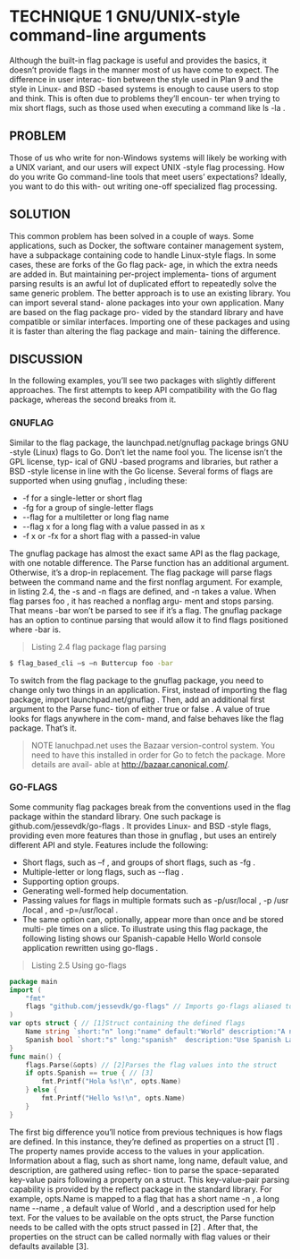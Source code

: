 # TECHNIQUE 1 GNU/UNIX-style command-line arguments
Although the built-in flag package is useful and provides the basics, it doesn’t provide
flags in the manner most of us have come to expect. The difference in user interac-
tion between the style used in Plan 9 and the style in Linux- and BSD -based systems is
enough to cause users to stop and think. This is often due to problems they’ll encoun-
ter when trying to mix short flags, such as those used when executing a command like
ls -la .

## PROBLEM
Those of us who write for non-Windows systems will likely be working with a UNIX
variant, and our users will expect UNIX -style flag processing. How do you write Go
command-line tools that meet users’ expectations? Ideally, you want to do this with-
out writing one-off specialized flag processing.

## SOLUTION
This common problem has been solved in a couple of ways. Some applications, such
as Docker, the software container management system, have a subpackage containing
code to handle Linux-style flags. In some cases, these are forks of the Go flag pack-
age, in which the extra needs are added in. But maintaining per-project implementa-
tions of argument parsing results is an awful lot of duplicated effort to repeatedly
solve the same generic problem.
The better approach is to use an existing library. You can import several stand-
alone packages into your own application. Many are based on the flag package pro-
vided by the standard library and have compatible or similar interfaces. Importing
one of these packages and using it is faster than altering the flag package and main-
taining the difference.

## DISCUSSION
In the following examples, you’ll see two packages with slightly different approaches.
The first attempts to keep API compatibility with the Go flag package, whereas the
second breaks from it.

### GNUFLAG
Similar to the flag package, the launchpad.net/gnuflag package brings GNU -style
(Linux) flags to Go. Don’t let the name fool you. The license isn’t the GPL license, typ-
ical of GNU -based programs and libraries, but rather a BSD -style license in line with
the Go license.
Several forms of flags are supported when using gnuflag , including these:
- -f for a single-letter or short flag
- -fg for a group of single-letter flags
- --flag for a multiletter or long flag name
- --flag x for a long flag with a value passed in as x
- -f x or -fx for a short flag with a passed-in value

The gnuflag package has almost the exact same API as the flag package, with one
notable difference. The Parse function has an additional argument. Otherwise, it’s a
drop-in replacement. The flag package will parse flags between the command name
and the first nonflag argument. For example, in listing 2.4, the -s and -n flags are
defined, and -n takes a value. When flag parses foo , it has reached a nonflag argu-
ment and stops parsing. That means -bar won’t be parsed to see if it’s a flag. The
gnuflag package has an option to continue parsing that would allow it to find flags
positioned where -bar is.

> Listing 2.4 flag package flag parsing
```sh
$ flag_based_cli –s –n Buttercup foo -bar
```

To switch from the flag package to the gnuflag package, you need to change only
two things in an application. First, instead of importing the flag package, import
launchpad.net/gnuflag . Then, add an additional first argument to the Parse func-
tion of either true or false . A value of true looks for flags anywhere in the com-
mand, and false behaves like the flag package. That’s it.

> NOTE lanuchpad.net uses the Bazaar version-control system. You need to
have this installed in order for Go to fetch the package. More details are avail-
able at http://bazaar.canonical.com/.

### GO-FLAGS
Some community flag packages break from the conventions used in the flag package
within the standard library. One such package is github.com/jessevdk/go-flags . It
provides Linux- and BSD -style flags, providing even more features than those in
gnuflag , but uses an entirely different API and style. Features include the following:
- Short flags, such as –f , and groups of short flags, such as -fg .
- Multiple-letter or long flags, such as --flag .
- Supporting option groups.
- Generating well-formed help documentation.
- Passing values for flags in multiple formats such as -p/usr/local , -p /usr
/local , and -p=/usr/local .
- The same option can, optionally, appear more than once and be stored multi-
ple times on a slice.
To illustrate using this flag package, the following listing shows our Spanish-capable
Hello World console application rewritten using go-flags .

> Listing 2.5 Using go-flags
```go
package main
import (
    "fmt"
    flags "github.com/jessevdk/go-flags" // Imports go-flags aliased to the name flags
)
var opts struct { // [1]Struct containing the defined flags
    Name string `short:"n" long:"name" default:"World" description:"A name to say hello to."`
    Spanish bool `short:"s" long:"spanish"  description:"Use Spanish Language"`
}
func main() {
    flags.Parse(&opts) // [2]Parses the flag values into the struct
    if opts.Spanish == true { // [3]
        fmt.Printf("Hola %s!\n", opts.Name)
    } else {
        fmt.Printf("Hello %s!\n", opts.Name)
    }
}

```
The first big difference you’ll notice from previous techniques is how flags are
defined. In this instance, they’re defined as properties on a struct [1] . The property
names provide access to the values in your application. Information about a flag, such
as short name, long name, default value, and description, are gathered using reflec-
tion to parse the space-separated key-value pairs following a property on a struct. This
key-value-pair parsing capability is provided by the reflect package in the standard
library. For example, opts.Name is mapped to a flag that has a short name -n , a long
name --name , a default value of World , and a description used for help text.
For the values to be available on the opts struct, the Parse function needs to be
called with the opts struct passed in [2] . After that, the properties on the struct can be
called normally with flag values or their defaults available [3].